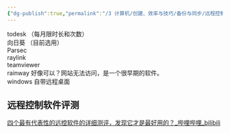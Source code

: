 ```yaml
---
{"dg-publish":true,"permalink":"/3 计算机/创建、效率与技巧/备份与同步/远程控制/远程控制/","title":"远程控制"}
---
```



todesk  （每月限时长和次数）  
向日葵 （目前选用）  
Parsec  
raylink  
teamviewer  
rainway 好像可以？网站无法访问，是一个很早期的软件。  
windows 自带远程桌面

## 远程控制软件评测
[四个最有代表性的远控软件的详细测评，发现它才是最好用的？\_哔哩哔哩\_bilibili](https://www.bilibili.com/video/BV1vX4y147Jg/?buvid=XY630CE669F34078F341989B1EE06E60B0127&is_story_h5=false&mid=g8UDjEqHIS5oCexxb9oAEQ%3D%3D&p=1&plat_id=116&share_from=ugc&share_medium=android&share_plat=android&share_session_id=ec85f37c-b42f-4f08-abb7-9c8ef075ad28&share_source=WEIXIN&share_tag=s_i&timestamp=1688696956&unique_k=nfnAHQs&up_id=19156061)
